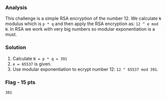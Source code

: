 ### Analysis
This challenge is a simple RSA encryption of the number 12. We calculate `N` modulus which is `p * q` and then apply the RSA encryption as:
`12 ^ e mod N`. In RSA we work with very big numbers so modular exponentiation is a must.

### Solution
1. Calculate `N = p * q = 391`
2. `e = 65537` is given.
3. Use modular exponentiation to ecrypt number 12: `12 ^ 65537 mod 391`.

### Flag - 15 pts
`301`